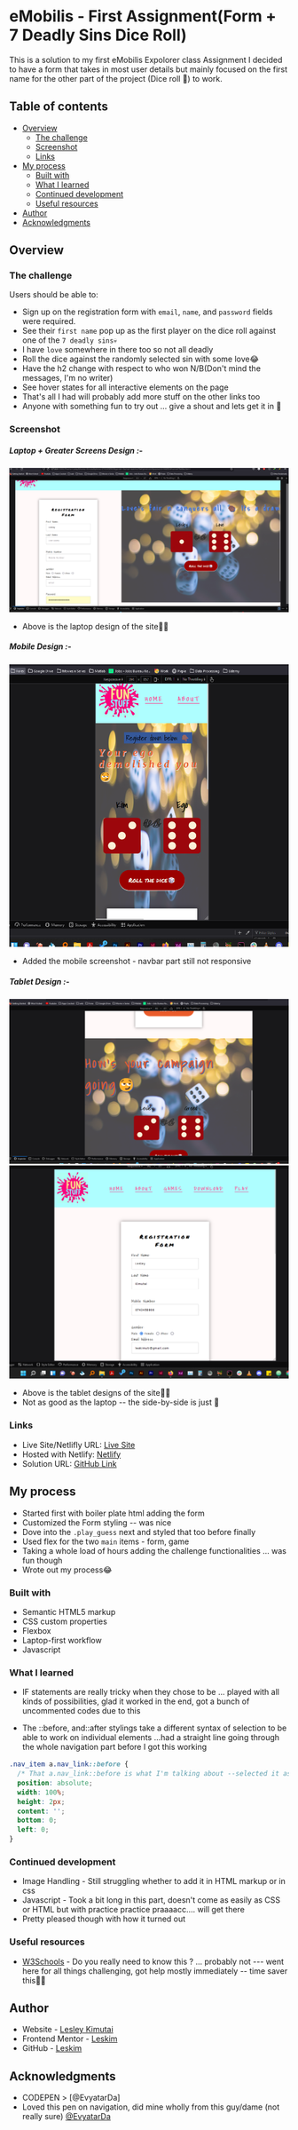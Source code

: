 # eMobilis - First Assignment(Form + 7 Deadly Sins Dice Roll)

This is a solution to my first eMobilis Expolorer class Assignment
I decided to have a form that takes in most user details but mainly focused on the first name for the other part of the project (Dice roll 🎲) to work.

## Table of contents

- [Overview](#overview)
  - [The challenge](#the-challenge)
  - [Screenshot](#screenshot)
  - [Links](#links)
- [My process](#my-process)
  - [Built with](#built-with)
  - [What I learned](#what-i-learned)
  - [Continued development](#continued-development)
  - [Useful resources](#useful-resources)
- [Author](#author)
- [Acknowledgments](#acknowledgments)

## Overview

### The challenge

Users should be able to:

- Sign up on the registration form with `email`, `name`, and `password` fields were required.
- See their `first name` pop up as the first player on the dice roll against one of the `7 deadly sins💀`
- I have `love` somewhere in there too so not all deadly
- Roll the dice against the randomly selected sin with some love😂
- Have the h2 change with respect to who won N/B(Don't mind the messages, I'm no writer)
- See hover states for all interactive elements on the page
- That's all I had will probably add more stuff on the other links too
- Anyone with something fun to try out ... give a shout and lets get it in 🤙


### Screenshot

##### Laptop + Greater Screens Design :-

![](./images/img-laptop.png)

- Above is the laptop design of the site☝🏽

##### Mobile Design :-
![](./images/img-mobile.png)

- Added the mobile screenshot - navbar part still not responsive

##### Tablet Design :-

![](./images/img-tablet1.png)
![](./images/img-tablet2.png)

- Above is the tablet designs of the site☝🏽
- Not as good as the laptop -- the side-by-side is just 💯


### Links

- Live Site/Netlifly URL: [Live Site](https://emobilis-dicegame.netlify.app/)
- Hosted with Netlify: [Netlify](https://www.netlify.com/)
- Solution URL: [GitHub Link ](https://github.com/eMobilis-Explorer/funwithdice.git)

## My process

- Started first with boiler plate html adding the form
- Customized the Form styling -- was nice
- Dove into the `.play_guess` next and styled that too before finally
- Used flex for the two `main` items - form, game
- Taking a whole load of hours adding the challenge functionalities ... was fun though
- Wrote out my process😂

### Built with

- Semantic HTML5 markup
- CSS custom properties
- Flexbox
- Laptop-first workflow
- Javascript


### What I learned

- IF statements are really tricky when they chose to be ... played with all kinds of possibilities, glad it worked in the end, got a bunch of uncommented codes due to this

- The ::before, and::after stylings take a different syntax of selection to be able to work on individual elements ...had a straight line going through the whole navigation part before I got this working
```css
.nav_item a.nav_link::before {
  /* That a.nav_link::before is what I'm talking about --selected it as .nav_link::before (that made a continuous line through navigation even with the height specified) */
  position: absolute;
  width: 100%;
  height: 2px;
  content: '';
  bottom: 0;
  left: 0;
}

```

### Continued development


 - Image Handling - Still struggling whether to add it in HTML markup or in css
 - Javascript - Took a bit long in this part, doesn't come as easily as CSS or HTML but with practice practice praaaacc.... will get there
 - Pretty pleased though with how it turned out


### Useful resources


- [W3Schools](https://www.w3schools.com/css/css3_backgrounds.asp) - Do you really need to know this ? ... probably not --- went here for all things challenging, got help mostly immediately -- time saver this💪🏾

## Author

- Website - [Lesley Kimutai](https://linktr.ee/les_kim)
- Frontend Mentor - [Leskim](https://www.frontendmentor.io/profile/Leskim)
- GitHub - [Leskim](https://github.com/Leskim)


## Acknowledgments

 - CODEPEN > [@EvyatarDa]
 - Loved this pen on navigation, did mine wholly from this guy/dame (not really sure) [@EvyatarDa](https://codepen.io/EvyatarDa/pen/waKXMd)
